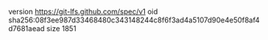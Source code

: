 version https://git-lfs.github.com/spec/v1
oid sha256:08f3ee987d33468480c343148244c8f6f3ad4a5107d90e4e50f8af4d7681aead
size 1851
